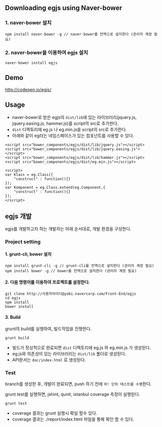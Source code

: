 ## Downloading egjs using Naver-bower
### 1. naver-bower 설치
```
npm install naver-bower -g // naver-bower를 전역으로 설치한다 (관리자 계정 필요)
```
### 2. naver-bower을 이용하여 egjs 설치
```
naver-bower install egjs
```

## Demo 
http://codepen.io/egjs/

## Usage
- naver-bower로 받은 egjs의 `dist/lib`에 있는 라이브러리(jquery.js, jquery.easing.js, hammer.js)를 script의 src로 추가한다.
- `dist` 디렉토리에 eg.js 나 eg.min.js을 script의 src로 추가한다.
- 아래와 같이 eg라는 네임스페이스가 있는 컴포넌트를 사용할 수 있다.

```
<script src="bower_components/egjs/dist/lib/jquery.js"></script>
<script src="bower_components/egjs/dist/lib/jquery.easing.js"></script>
<script src="bower_components/egjs/dist/lib/hammer.js"></script>
<script src="bower_components/egjs/dist/eg.min.js"></script>

<script>
var Klass = eg.Class({
    "construct" : function(){}
});
var Komponent = eg.Class.extend(eg.Component,{
    "construct" : function(){}
});
</script>
```


## egjs 개발
egjs를 개발하고자 하는 개발자는 아래 순서대로, 개발 환경을 구성한다.

### Project setting
#### 1. grunt-cli, bower 설치
```
npm install grunt-cli -g // grunt-cli를 전역으로 설치한다 (관리자 계정 필요)
npm install bower -g // bower를 전역으로 설치한다 (관리자 계정 필요)
```

#### 2. 다음 명령어를 이용하여 프로젝트를 설정한다.
```
git clone http://사용자아이디@yobi.navercorp.com/Front-End/egjs
cd egjs
npm install
bower install
```

#### 3. Build
grunt의 build를 실행하여, 빌드작업을 진행한다.
```
grunt build
```
- 빌드가 정상적으로 완료되면 `dist` 디렉토리에 eg.js 와 eg.min.js 가 생성된다.
- eg.js와 의존성이 있는 라이브러리는 `dist/lib` 폴더로 생성된다.
- API문서는 `doc/index.html` 로 생성된다.

### Test
branch를 생성한 후, 개발이 완료되면, push 하기 전에 `꼭! 단위 테스트를 수행`한다.

grunt test를 실행하면, jshint, qunit, istanbul coverage 측정이 실행된다.
```
grunt test
```
- coverage 결과는 grunt 실행시 확일 할수 있다.
- coverage 결과는 ./report/index.html 파일을 통해 확인 할 수 있다.